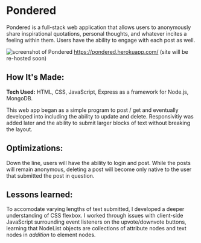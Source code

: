 # Pondered
Pondered is a full-stack web application that allows users to anonymously share inspirational quotations, personal thoughts, and whatever incites a feeling within them. Users have the ability to engage with each post as well.

![screenshot of Pondered](https://github.com/lst4rk/Pondered/blob/0426181e7504b2152ea09e944e3393db4e0ff94d/public/css/images/screenshot.png)
https://pondered.herokuapp.com/
(site will be re-hosted soon)

## How It's Made:

**Tech Used:** HTML, CSS, JavaScript, Express as a framework for Node.js, MongoDB.

This web app began as a simple program to post / get and eventually developed into including the ability to update and delete. Responsivitiy was added later and the ability to submit larger blocks of text without breaking the layout.


## Optimizations:
Down the line, users will have the ability to login and post. While the posts will remain anonymous, deleting a post will become only native to the user that submitted the post in question.

## Lessons learned:
To accomodate varying lengths of text submitted, I developed a deeper understanding of CSS flexbox. I worked through issues with client-side JavaScript surrounding event listeners on the upvote/downvote buttons, learning that NodeList objects are collections of attribute nodes and text nodes in *addition* to element nodes.
